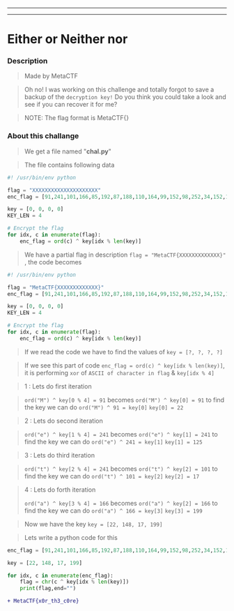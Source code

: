 ---------------------------
---------------------------

# Either or Neither nor

### Description
> Made by MetaCTF

> Oh no! I was working on this challenge and totally forgot to save a backup of the `decryption key!` Do you think you could take a look and see if you can recover it for me?

> NOTE: The flag format is MetaCTF{}

### About this challange

> We get a file named "**chal.py**"

> The file contains following data

```python
#! /usr/bin/env python

flag = "XXXXXXXXXXXXXXXXXXXXX"
enc_flag = [91,241,101,166,85,192,87,188,110,164,99,152,98,252,34,152,117,164,99,162,107]

key = [0, 0, 0, 0]
KEY_LEN = 4

# Encrypt the flag
for idx, c in enumerate(flag):
    enc_flag = ord(c) ^ key[idx % len(key)]
```

> We have a partial flag in description `flag = "MetaCTF{XXXXXXXXXXXXX}"` , the code becomes

```python
#! /usr/bin/env python

flag = "MetaCTF{XXXXXXXXXXXXX}"
enc_flag = [91,241,101,166,85,192,87,188,110,164,99,152,98,252,34,152,117,164,99,162,107]

key = [0, 0, 0, 0]
KEY_LEN = 4

# Encrypt the flag
for idx, c in enumerate(flag):
    enc_flag = ord(c) ^ key[idx % len(key)]
```
> If we read the code we have to find the values of `key = [?, ?, ?, ?]`

> If we see this part of code `enc_flag = ord(c) ^ key[idx % len(key)]`, it is performing `xor` of `ASCII of character in flag` & `key[idx % 4]`

> 1 : Lets do first iteration
 
> `ord("M") ^ key[0 % 4] = 91` becomes `ord("M") ^ key[0] = 91` to find the key we can do `ord("M") ^ 91 = key[0]` `key[0] = 22`

> 2 : Lets do second iteration
 
> `ord("e") ^ key[1 % 4] = 241` becomes `ord("e") ^ key[1] = 241` to find the key we can do `ord("e") ^ 241 = key[1]` `key[1] = 125`

> 3 : Lets do third iteration
 
> `ord("t") ^ key[2 % 4] = 241` becomes `ord("t") ^ key[2] = 101` to find the key we can do `ord("t") ^ 101 = key[2]` `key[2] = 17`

> 4 : Lets do forth iteration
>
> `ord("a") ^ key[3 % 4] = 166` becomes `ord("a") ^ key[2] = 166` to find the key we can do `ord("a") ^ 166 = key[3]` `key[3] = 199`

> Now we have the key `key = [22, 148, 17, 199]`

> Lets write a python code for this 

```python
enc_flag = [91,241,101,166,85,192,87,188,110,164,99,152,98,252,34,152,117,164,99,162,107]

key = [22, 148, 17, 199]

for idx, c in enumerate(enc_flag):
    flag = chr(c ^ key[idx % len(key)])
    print(flag,end="")
```
```diff
+ MetaCTF{x0r_th3_c0re}
```








